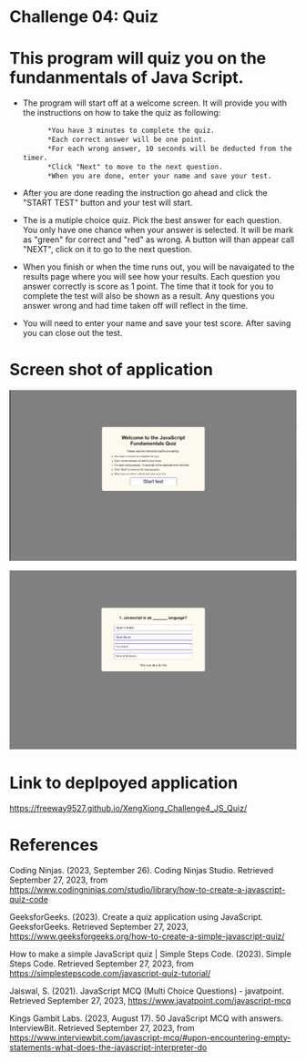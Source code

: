 # Challenge 04: Quiz

# This program will quiz you on the fundanmentals of Java Script.

* The program will start off at a welcome screen. It will provide you with the instructions on how
to take the quiz as following:

            *You have 3 minutes to complete the quiz.
            *Each correct answer will be one point.
            *For each wrong answer, 10 seconds will be deducted from the timer.
            *Click "Next" to move to the next question.
            *When you are done, enter your name and save your test.

* After you are done reading the instruction go ahead and click the "START TEST" button and your test will start.

* The is a mutiple choice quiz. Pick the best answer for each question. You only have one chance when your answer is selected. It will be mark as "green" for correct and "red" as wrong. A button will than appear call "NEXT", click on it to go to the next question. 

* When you finish or when the time runs out, you will be navaigated to the results page where you will see how your results. Each question you answer correctly is score as 1 point. The time that it took for you to complete the test will also be shown as a result. Any questions you answer wrong and had time taken off will reflect in the time. 

* You will need to enter your name and save your test score. After saving you can close out the test.

# Screen shot of application

![Alt text](assets/image/WelcomePage.png)

![Alt text](assets/image/Quiz.png)



# Link to deplpoyed application

https://freeway9527.github.io/XengXiong_Challenge4_JS_Quiz/


# References 

Coding Ninjas. (2023, September 26). Coding Ninjas Studio. Retrieved September 27, 2023, from https://www.codingninjas.com/studio/library/how-to-create-a-javascript-quiz-code

GeeksforGeeks. (2023). Create a quiz application using JavaScript. GeeksforGeeks. Retrieved September 27, 2023, https://www.geeksforgeeks.org/how-to-create-a-simple-javascript-quiz/

How to make a simple JavaScript quiz  |  Simple Steps Code. (2023). Simple Steps Code. Retrieved September 27, 2023, from https://simplestepscode.com/javascript-quiz-tutorial/

Jaiswal, S. (2021). JavaScript MCQ (Multi Choice Questions) - javatpoint. Retrieved September 27, 2023, https://www.javatpoint.com/javascript-mcq 

Kings Gambit Labs. (2023, August 17). 50 JavaScript MCQ with answers. InterviewBit. Retrieved September 27, 2023, from https://www.interviewbit.com/javascript-mcq/#upon-encountering-empty-statements-what-does-the-javascript-interpreter-do




